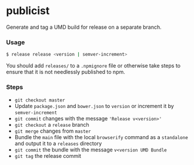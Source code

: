 publicist
========================

Generate and tag a UMD build for release on a separate branch.

### Usage

```bash
$ release release <version | semver-increment>
```

You should add `releases/` to a `.npmignore` file or otherwise take steps to ensure that it is not needlessly published to npm. 

### Steps

* `git checkout master`
* Update `package.json` and `bower.json` to `version` or increment it by `semver-increment`
* `git commit` changes with the message `'Release v<version>'`
* `git checkout` a `release` branch
* `git merge` changes from `master`
* Bundle the `main` file with the local `browserify` command as a `standalone` and output it to a `releases` directory
* `git commit` the bundle with the message `v<version UMD Bundle`
* `git tag` the release commit
